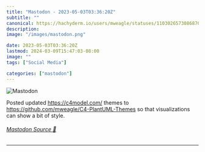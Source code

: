 ```yaml
---
title: "Mastodon - 2023-05-03T03:36:20Z"
subtitle: ""
canonical: https://hachyderm.io/users/mweagle/statuses/110302657308687070
description:
image: "/images/mastodon.png"

date: 2023-05-03T03:36:20Z
lastmod: 2024-03-09T15:47:03-08:00
image: ""
tags: ["Social Media"]

categories: ["mastodon"]
---
```

![Mastodon](/images/mastodon.png)

<p>Posted updated <a href="https://c4model.com/" target="_blank" rel="nofollow noopener noreferrer" translate="no"><span class="invisible">https://</span><span class="">c4model.com/</span><span class="invisible"></span></a> themes to <a href="https://github.com/mweagle/C4-PlantUML-Themes" target="_blank" rel="nofollow noopener noreferrer" translate="no"><span class="invisible">https://</span><span class="ellipsis">github.com/mweagle/C4-PlantUML</span><span class="invisible">-Themes</span></a> so that visualizations can show a bit of style.</p>


###### [Mastodon Source 🐘](https://hachyderm.io/@mweagle/110302657308687070)

___
